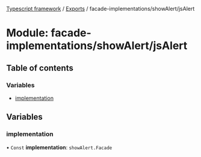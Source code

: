 [Typescript framework](../index.md) / [Exports](../modules.md) / facade-implementations/showAlert/jsAlert

# Module: facade-implementations/showAlert/jsAlert

## Table of contents

### Variables

- [implementation](facade_implementations_showAlert_jsAlert.md#implementation)

## Variables

### implementation

• `Const` **implementation**: `showAlert.Facade`
